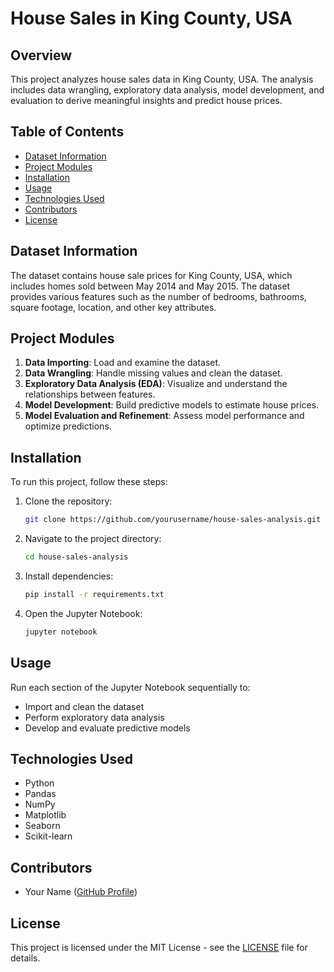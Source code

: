 # House Sales in King County, USA

## Overview
This project analyzes house sales data in King County, USA. The analysis includes data wrangling, exploratory data analysis, model development, and evaluation to derive meaningful insights and predict house prices.

## Table of Contents
- [Dataset Information](#dataset-information)
- [Project Modules](#project-modules)
- [Installation](#installation)
- [Usage](#usage)
- [Technologies Used](#technologies-used)
- [Contributors](#contributors)
- [License](#license)

## Dataset Information
The dataset contains house sale prices for King County, USA, which includes homes sold between May 2014 and May 2015. The dataset provides various features such as the number of bedrooms, bathrooms, square footage, location, and other key attributes.

## Project Modules
1. **Data Importing**: Load and examine the dataset.
2. **Data Wrangling**: Handle missing values and clean the dataset.
3. **Exploratory Data Analysis (EDA)**: Visualize and understand the relationships between features.
4. **Model Development**: Build predictive models to estimate house prices.
5. **Model Evaluation and Refinement**: Assess model performance and optimize predictions.

## Installation
To run this project, follow these steps:
1. Clone the repository:
   ```bash
   git clone https://github.com/yourusername/house-sales-analysis.git
   ```
2. Navigate to the project directory:
   ```bash
   cd house-sales-analysis
   ```
3. Install dependencies:
   ```bash
   pip install -r requirements.txt
   ```
4. Open the Jupyter Notebook:
   ```bash
   jupyter notebook
   ```

## Usage
Run each section of the Jupyter Notebook sequentially to:
- Import and clean the dataset
- Perform exploratory data analysis
- Develop and evaluate predictive models

## Technologies Used
- Python
- Pandas
- NumPy
- Matplotlib
- Seaborn
- Scikit-learn

## Contributors
- Your Name ([GitHub Profile](https://github.com/yourusername))

## License
This project is licensed under the MIT License - see the [LICENSE](LICENSE) file for details.

